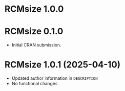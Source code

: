 # RCMsize 1.0.0

# RCMsize 0.1.0

* Initial CRAN submission.

# RCMsize 1.0.1 (2025-04-10)

- Updated author information in `DESCRIPTION`
- No functional changes

